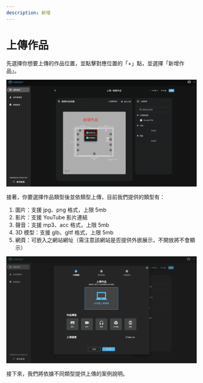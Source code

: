 ```yaml
---
description: 新增
---
```


# 上傳作品

先選擇你想要上傳的作品位置，並點擊對應位置的「+」點，並選擇「新增作品」。

![](<../../.gitbook/assets/截圖 2022-04-07 下午6.36.23.png>)

接著，你要選擇作品類型後並依類型上傳，目前我們提供的類型有：

1. 圖片：支援 jpg、png 格式，上限 5mb
2. 影片：支援 YouTube 影片連結
3. 聲音：支援 mp3、acc 格式，上限 5mb
4. 3D 模型：支援 glb、gltf 格式，上限 5mb
5. 網頁：可嵌入之網站網址（需注意該網站是否提供外嵌展示，不開放將不會顯示）

![](<../../.gitbook/assets/截圖 2022-04-07 下午6.44.33.png>)

接下來，我們將依據不同類型提供上傳的案例說明。
